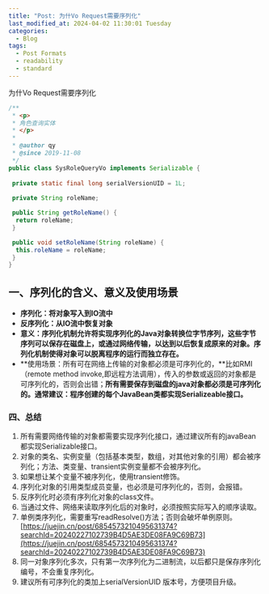 ```yaml
---
title: "Post: 为什Vo Request需要序列化"
last_modified_at: 2024-04-02 11:30:01 Tuesday
categories:
  - Blog
tags:
  - Post Formats
  - readability
  - standard
---
```


为什Vo Request需要序列化

```java
/**
 * <p>
 * 角色查询实体
 * </p>
 *
 * @author qy
 * @since 2019-11-08
 */
public class SysRoleQueryVo implements Serializable {
 
 private static final long serialVersionUID = 1L;
 
 private String roleName;

 public String getRoleName() {
  return roleName;
 }

 public void setRoleName(String roleName) {
  this.roleName = roleName;
 }
}
```

## 一、序列化的含义、意义及使用场景

- **序列化：将对象写入到IO流中**
- **反序列化：从IO流中恢复对象**
- **意义：序列化机制允许将实现序列化的Java对象转换位字节序列，这些字节序列可以保存在磁盘上，或通过网络传输，以达到以后恢复成原来的对象。序列化机制使得对象可以脱离程序的运行而独立存在。**
- **使用场景：所有可在网络上传输的对象都必须是可序列化的，**比如RMI（remote method invoke,即远程方法调用），传入的参数或返回的对象都是可序列化的，否则会出错；**所有需要保存到磁盘的java对象都必须是可序列化的。通常建议：程序创建的每个JavaBean类都实现Serializeable接口。**

### 四、总结

1. 所有需要网络传输的对象都需要实现序列化接口，通过建议所有的javaBean都实现Serializable接口。
2. 对象的类名、实例变量（包括基本类型，数组，对其他对象的引用）都会被序列化；方法、类变量、transient实例变量都不会被序列化。
3. 如果想让某个变量不被序列化，使用transient修饰。
4. 序列化对象的引用类型成员变量，也必须是可序列化的，否则，会报错。
5. 反序列化时必须有序列化对象的class文件。
6. 当通过文件、网络来读取序列化后的对象时，必须按照实际写入的顺序读取。
7. 单例类序列化，需要重写readResolve()方法；否则会破坏单例原则。[https://juejin.cn/post/6854573210495631374?searchId=20240227102739B4D5AE3DE08FA9C69B73](https://juejin.cn/post/6854573210495631374?searchId=20240227102739B4D5AE3DE08FA9C69B73)
8. 同一对象序列化多次，只有第一次序列化为二进制流，以后都只是保存序列化编号，不会重复序列化。
9. 建议所有可序列化的类加上serialVersionUID 版本号，方便项目升级。
